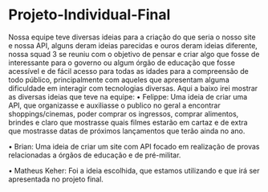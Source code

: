 # Projeto-Individual-Final
Nossa equipe teve diversas ideias para a criação do que seria o nosso site e nossa API, alguns deram ideias parecidas e ouros deram ideias diferente, nossa squad 3 se reuniu com o objetivo de pensar e criar algo que fosse de interessante para o governo ou algum órgão de educação que fosse acessível e de fácil acesso para todas as idades para a compreensão de todo público, principalmente com aqueles que apresentam alguma dificuldade em interagir com tecnologias diversas.
Aqui a baixo irei mostrar as diversas ideias que teve na equipe:
•	Felippe: Uma ideia de criar uma API, que organizasse e auxiliasse o publico no geral a encontrar shoppings/cinemas, poder comprar os ingressos, comprar alimentos, brindes e claro que mostrasse quais filmes estarão em cartaz e de extra que mostrasse datas de próximos lançamentos que terão ainda no ano.

•	Brian: Uma ideia de criar um site com API focado em realização de provas relacionadas a órgãos de educação e de pré-militar.

•	Matheus Keher: Foi a ideia escolhida, que estamos utilizando e que irá ser apresentada no projeto final.
